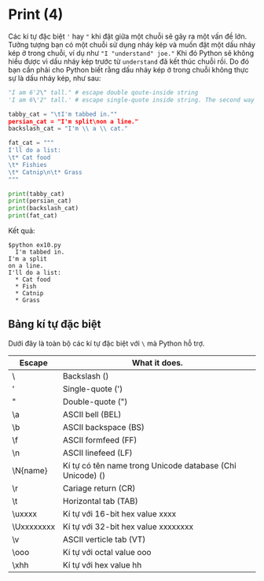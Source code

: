 # Print (4)

Các kí tự đặc biệt `'` hay `"` khi đặt giữa một chuỗi sẽ gây ra một vấn đề lớn. Tưởng tượng bạn có một chuỗi sử dụng nháy kép và muốn đặt một dấu nháy kép ở trong chuỗi, ví dụ như `"I "understand" joe."` Khi đó Python sẽ không hiểu được vì dấu nháy kép trước từ `understand` đã kết thúc chuỗi rồi. Do đó bạn cần phải cho Python biết rằng dấu nháy kép ở trong chuỗi không thực sự là dấu nháy kép, như sau:

```py
"I am 6'2\" tall." # escape double qoute-inside string
'I am 6\'2" tall.' # escape single-quote inside string. The second way is by using triple-quotes, which is just """ and work like a string, but also can put many lines of text as you want until you type """ again. We'll also play with these.
```

```py
tabby_cat = "\tI'm tabbed in.""
persian_cat = "I'm split\non a line."
backslash_cat = "I'm \\ a \\ cat."

fat_cat = """
I'll do a list:
\t* Cat food
\t* Fishies
\t* Catnip\n\t* Grass
"""

print(tabby_cat)
print(persian_cat)
print(backslash_cat)
print(fat_cat)
```

Kết quả:

```
$python ex10.py
  I'm tabbed in.
I'm a split
on a line.
I'll do a list:
  * Cat food
  * Fish
  * Catnip
  * Grass
```
## Bảng kí tự đặc biệt

Dưới đây là toàn bộ các kí tự đặc biệt với `\` mà Python hỗ trợ.

| Escape        | What it does.                                             |
| ------------- | --------------------------------------------------------- |
| \\            | Backslash (\)                                             |
| \'            | Single-quote (')                                          |
| \"            | Double-quote (")                                          |
| \a            | ASCII bell (BEL)                                          |
| \b            | ASCII backspace (BS)                                      |
| \f            | ASCII formfeed (FF)                                       |
| \n            | ASCII linefeed (LF)                                       |
| \N{name}      | Kí tự có tên name trong Unicode database (Chỉ Unicode) (\) |
| \r            | Cariage return (CR)                                       |
| \t            | Horizontal tab (TAB)                                      |
| \uxxxx        | Kí tự với 16-bit hex value xxxx                           |
| \Uxxxxxxxx    | Kí tự với 32-bit hex value xxxxxxxx                       |
| \v            | ASCII verticle tab (VT)                                   |
| \ooo          | Kí tự với octal value ooo                                 |
| \xhh          | Kí tự với hex value hh                                    |